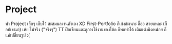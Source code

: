 # Project
ทำ Project เล็กๆ เก็บไว้ สะสมผลงานตัวเอง XD
First-Portfolio ก็เก่งอ่ะเนาะ อื้ออ สวยแหละ (ก็อปเขามา) เห้ย ไม่จริง ("จริงๆ") TT  ฝึกเขียนและดูการใช้งานของโค้ด ก็พอทำได้ เติมแต่งนิดหน่อย ก็แค่เปลี่ยนรูป :(
